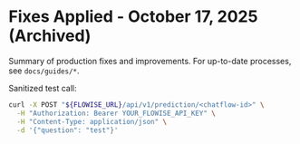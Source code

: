 # Fixes Applied - October 17, 2025 (Archived)

Summary of production fixes and improvements. For up-to-date processes, see `docs/guides/*`.

Sanitized test call:
```bash
curl -X POST "${FLOWISE_URL}/api/v1/prediction/<chatflow-id>" \
  -H "Authorization: Bearer YOUR_FLOWISE_API_KEY" \
  -H "Content-Type: application/json" \
  -d '{"question": "test"}'
```
